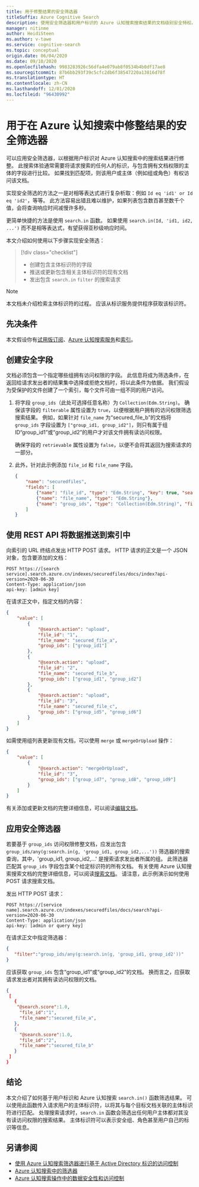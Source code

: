 ```yaml
---
title: 用于修整结果的安全筛选器
titleSuffix: Azure Cognitive Search
description: 使用安全筛选器和用户标识的 Azure 认知搜索搜索结果的文档级别安全特权。
manager: nitinme
author: HeidiSteen
ms.author: v-tawe
ms.service: cognitive-search
ms.topic: conceptual
origin.date: 06/04/2020
ms.date: 09/10/2020
ms.openlocfilehash: 9983283926c56dfa4e079ab8f0534b4b0df17ae8
ms.sourcegitcommit: 87b6bb293f39c5cfc2db6f38547220a13816d78f
ms.translationtype: HT
ms.contentlocale: zh-CN
ms.lasthandoff: 12/01/2020
ms.locfileid: "96430992"
---
```

# <a name="security-filters-for-trimming-results-in-azure-cognitive-search"></a>用于在 Azure 认知搜索中修整结果的安全筛选器

可以应用安全筛选器，以根据用户标识对 Azure 认知搜索中的搜索结果进行修整。 此搜索体验通常需要将请求搜索的任何人的标识，与包含拥有文档权限的主体的字段进行比较。 如果找到匹配项，则该用户或主体（例如组或角色）有权访问该文档。

实现安全筛选的方法之一是对相等表达式进行复杂析取：例如 `Id eq 'id1' or Id eq 'id2'`，等等。 此方法容易出错且难以维护，如果列表包含数百甚至数千个值，会将查询响应时间减慢许多秒。 

更简单快捷的方法是使用 `search.in` 函数。 如果使用 `search.in(Id, 'id1, id2, ...')` 而不是相等表达式，有望获得亚秒级响应时间。

本文介绍如何使用以下步骤实现安全筛选：
> [!div class="checklist"]
> * 创建包含主体标识符的字段 
> * 推送或更新包含相关主体标识符的现有文档
> * 发出包含 `search.in` `filter` 的搜索请求

>[!NOTE]
> 本文档未介绍检索主体标识符的过程。 应该从标识服务提供程序获取该标识符。

## <a name="prerequisites"></a>先决条件

本文假设你有[试用版订阅](https://www.microsoft.com/china/azure/index.html?fromtype=cn)、[Azure 认知搜索服务](search-create-service-portal.md)和[索引](search-what-is-an-index.md)。  

## <a name="create-security-field"></a>创建安全字段

文档必须包含一个指定哪些组拥有访问权限的字段。 此信息将成为筛选条件，在返回给请求发出者的结果集中选择或拒绝文档时，将以此条件为依据。
我们假设为受保护的文件创建了一个索引，每个文件可由一组不同的用户访问。

1. 将字段 `group_ids`（此处可选择任意名称）为 `Collection(Edm.String)`。 确保该字段的 `filterable` 属性设置为 `true`，以便根据用户拥有的访问权限筛选搜索结果。 例如，如果针对 `file_name` 为“secured_file_b”的文档将 `group_ids` 字段设置为 `["group_id1, group_id2"]`，则只有属于组 ID“group_id1”或“group_id2”的用户才对该文件拥有读访问权限。
   
   确保字段的 `retrievable` 属性设置为 `false`，以便不会将其返回为搜索请求的一部分。

2. 此外，针对此示例添加 `file_id` 和 `file_name` 字段。  

    ```JSON
    {
        "name": "securedfiles",  
        "fields": [
            {"name": "file_id", "type": "Edm.String", "key": true, "searchable": false, "sortable": false, "facetable": false},
            {"name": "file_name", "type": "Edm.String"},
            {"name": "group_ids", "type": "Collection(Edm.String)", "filterable": true, "retrievable": false}
        ]
    }
    ```

## <a name="pushing-data-into-your-index-using-the-rest-api"></a>使用 REST API 将数据推送到索引中
  
向索引的 URL 终结点发出 HTTP POST 请求。 HTTP 请求的正文是一个 JSON 对象，包含要添加的文档：

```
POST https://[search service].search.azure.cn/indexes/securedfiles/docs/index?api-version=2020-06-30  
Content-Type: application/json
api-key: [admin key]
```

在请求正文中，指定文档的内容：

```JSON
{
    "value": [
        {
            "@search.action": "upload",
            "file_id": "1",
            "file_name": "secured_file_a",
            "group_ids": ["group_id1"]
        },
        {
            "@search.action": "upload",
            "file_id": "2",
            "file_name": "secured_file_b",
            "group_ids": ["group_id1", "group_id2"]
        },
        {
            "@search.action": "upload",
            "file_id": "3",
            "file_name": "secured_file_c",
            "group_ids": ["group_id5", "group_id6"]
        }
    ]
}
```

如需使用组列表更新现有文档，可以使用 `merge` 或 `mergeOrUpload` 操作：

```JSON
{
    "value": [
        {
            "@search.action": "mergeOrUpload",
            "file_id": "3",
            "group_ids": ["group_id7", "group_id8", "group_id9"]
        }
    ]
}
```

有关添加或更新文档的完整详细信息，可以阅读[编辑文档](https://docs.microsoft.com/rest/api/searchservice/addupdate-or-delete-documents)。
   
## <a name="apply-the-security-filter"></a>应用安全筛选器

若要基于 `group_ids` 访问权限修整文档，应发出包含 `group_ids/any(g:search.in(g, 'group_id1, group_id2,...'))` 筛选器的搜索查询，其中，'group_id1, group_id2,...' 是搜索请求发出者所属的组。
此筛选器匹配其 `group_ids` 字段包含某个给定标识符的所有文档。
有关使用 Azure 认知搜索搜索文档的完整详细信息，可以阅读[搜索文档](https://docs.microsoft.com/rest/api/searchservice/search-documents)。
请注意，此示例演示如何使用 POST 请求搜索文档。

发出 HTTP POST 请求：

```
POST https://[service name].search.azure.cn/indexes/securedfiles/docs/search?api-version=2020-06-30
Content-Type: application/json  
api-key: [admin or query key]
```

在请求正文中指定筛选器：

```JSON
{
   "filter":"group_ids/any(g:search.in(g, 'group_id1, group_id2'))"  
}
```

应该获取 `group_ids` 包含“group_id1”或“group_id2”的文档。 换而言之，应获取请求发出者对其拥有读访问权限的文档。

```JSON
{
 [
   {
    "@search.score":1.0,
     "file_id":"1",
     "file_name":"secured_file_a",
   },
   {
     "@search.score":1.0,
     "file_id":"2",
     "file_name":"secured_file_b"
   }
 ]
}
```
## <a name="conclusion"></a>结论

本文介绍了如何基于用户标识和 Azure 认知搜索 `search.in()` 函数筛选结果。 可以使用此函数传入请求用户的主体标识符，以将其与每个目标文档关联的主体标识符进行匹配。 处理搜索请求时，`search.in` 函数会筛选出任何用户主体都对其没有读访问权限的搜索结果。 主体标识符可以表示安全组、角色甚至用户自己的标识等信息。
 
## <a name="see-also"></a>另请参阅

+ [使用 Azure 认知搜索筛选器进行基于 Active Directory 标识的访问控制](search-security-trimming-for-azure-search-with-aad.md)
+ [Azure 认知搜索中的筛选器](search-filters.md)
+ [Azure 认知搜索操作中的数据安全性和访问控制](search-security-overview.md)